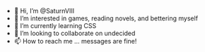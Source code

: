 - 👋 Hi, I’m @SaturnVIII
- 👀 I’m interested in games, reading novels, and bettering myself
- 🌱 I’m currently learning CSS
- 💞️ I’m looking to collaborate on undecided
- 📫 How to reach me ... messages are fine!

<!---
SaturnVIII/SaturnVIII is a ✨ special ✨ repository because its `README.md` (this file) appears on your GitHub profile.
You can click the Preview link to take a look at your changes.
--->
